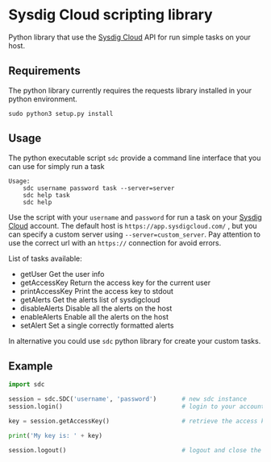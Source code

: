 Sysdig Cloud scripting library
===================

Python library that use the [Sysdig Cloud](https://sysdig.com/) API for run simple tasks on your host.

## Requirements

The python library currently requires the requests library installed in your python environment. 
```
sudo python3 setup.py install
```

## Usage

The python executable script `sdc` provide a command line interface that you can use for simply run a task

```
Usage:
    sdc username password task --server=server
    sdc help task
    sdc help
```

Use the script with your `username` and `password` for run a task on your [Sysdig Cloud](https://sysdig.com/) account.
The default host is `https://app.sysdigcloud.com/` , but you can specify a custom server using `--server=custom_server`. 
Pay attention to use the correct url with an `https://` connection for avoid errors.

List of tasks available:

* getUser                       Get the user info             
* getAccessKey                  Return the access key for the current user
* printAccessKey                Print the access key to stdout
* getAlerts                     Get the alerts list of sysdigcloud
* disableAlerts                 Disable all the alerts on the host
* enableAlerts                  Enable all the alerts on the host
* setAlert                      Set a single correctly formatted alerts

In alternative you could use `sdc` python library for create your custom tasks.

## Example

```python
import sdc

session = sdc.SDC('username', 'password')       # new sdc instance
session.login()                                 # login to your account use the credentials

key = session.getAccessKey()                    # retrieve the access key

print('My key is: ' + key)

session.logout()                                # logout and close the session
```
